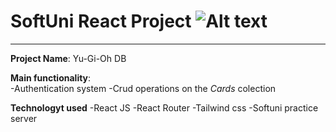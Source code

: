 # SoftUni React Project ![Alt text](https://assets.stickpng.com/images/584830f5cef1014c0b5e4aa1.png "react-logo")
---

**Project Name**: Yu-Gi-Oh DB

**Main functionality**:  
-Authentication system
-Crud operations on the *Cards* colection

**Technologyt used**
-React JS
-React Router
-Tailwind css
-Softuni practice server
